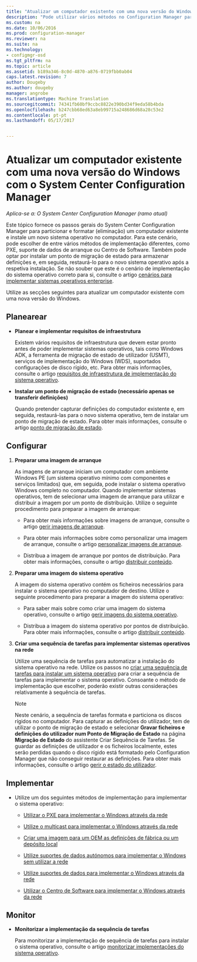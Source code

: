 ```yaml
---
title: "Atualizar um computador existente com uma nova versão do Windows | Documentos do Microsoft"
description: "Pode utilizar vários métodos no Configuration Manager para particionar e formatar (eliminação) um computador existente e instalar um novo sistema operativo no computador."
ms.custom: na
ms.date: 10/06/2016
ms.prod: configuration-manager
ms.reviewer: na
ms.suite: na
ms.technology:
- configmgr-osd
ms.tgt_pltfrm: na
ms.topic: article
ms.assetid: b189a346-8c0d-4870-a876-0719fbb0ab04
caps.latest.revision: 7
author: Dougeby
ms.author: dougeby
manager: angrobe
ms.translationtype: Machine Translation
ms.sourcegitcommit: 74341fb60bf9ccbc8822e390bd34f9eda58b4bda
ms.openlocfilehash: b247cbb68ed63a8eb99715a248686d68a28c53e2
ms.contentlocale: pt-pt
ms.lasthandoff: 05/17/2017


---
```

# <a name="refresh-an-existing-computer-with-a-new-version-of-windows-using-system-center-configuration-manager"></a>Atualizar um computador existente com uma nova versão do Windows com o System Center Configuration Manager

*Aplica-se a: O System Center Configuration Manager (ramo atual)*

Este tópico fornece os passos gerais do System Center Configuration Manager para particionar e formatar (eliminação) um computador existente e instale um novo sistema operativo no computador. Para este cenário, pode escolher de entre vários métodos de implementação diferentes, como PXE, suporte de dados de arranque ou Centro de Software. Também pode optar por instalar um ponto de migração de estado para armazenar definições e, em seguida, restaurá-lo para o novo sistema operativo após a respetiva instalação. Se não souber que este é o cenário de implementação do sistema operativo correto para si, consulte o artigo [cenários para implementar sistemas operativos enterprise](scenarios-to-deploy-enterprise-operating-systems.md).  

 Utilize as secções seguintes para atualizar um computador existente com uma nova versão do Windows.  

##  <a name="BKMK_Plan"></a> Planearear  

-   **Planear e implementar requisitos de infraestrutura**  

     Existem vários requisitos de infraestrutura que devem estar pronto antes de poder implementar sistemas operativos, tais como Windows ADK, a ferramenta de migração de estado de utilizador (USMT), serviços de implementação do Windows (WDS), suportados configurações de disco rígido, etc. Para obter mais informações, consulte o artigo [requisitos de infraestrutura de implementação do sistema operativo](../plan-design/infrastructure-requirements-for-operating-system-deployment.md).  

-   **Instalar um ponto de migração de estado (necessário apenas se transferir definições)**  

     Quando pretender capturar definições do computador existente e, em seguida, restaurá-las para o novo sistema operativo, tem de instalar um ponto de migração de estado. Para obter mais informações, consulte o artigo [ponto de migração de estado](../get-started/prepare-site-system-roles-for-operating-system-deployments.md#BKMK_StateMigrationPoints).  

##  <a name="BKMK_Configure"></a> Configurar  

1.  **Preparar uma imagem de arranque**  

     As imagens de arranque iniciam um computador com ambiente Windows PE (um sistema operativo mínimo com componentes e serviços limitados) que, em seguida, pode instalar o sistema operativo Windows completo no computador.   Quando implementar sistemas operativos, tem de selecionar uma imagem de arranque para utilizar e distribuir a imagem por um ponto de distribuição. Utilize o seguinte procedimento para preparar a imagem de arranque:  

    -   Para obter mais informações sobre imagens de arranque, consulte o artigo [gerir imagens de arranque](../get-started/manage-boot-images.md).  

    -   Para obter mais informações sobre como personalizar uma imagem de arranque, consulte o artigo [personalizar imagens de arranque](../get-started/customize-boot-images.md).  

    -   Distribua a imagem de arranque por pontos de distribuição. Para obter mais informações, consulte o artigo [distribuir conteúdo](../../core/servers/deploy/configure/deploy-and-manage-content.md#a-namebkmkdistributea-distribute-content).  

2.  **Preparar uma imagem do sistema operativo**  

     A imagem do sistema operativo contém os ficheiros necessários para instalar o sistema operativo no computador de destino. Utilize o seguinte procedimento para preparar a imagem do sistema operativo:  

    -   Para saber mais sobre como criar uma imagem do sistema operativo, consulte o artigo [gerir imagens do sistema operativo](../get-started/manage-operating-system-images.md).  

    -   Distribua a imagem do sistema operativo por pontos de distribuição. Para obter mais informações, consulte o artigo [distribuir conteúdo](../../core/servers/deploy/configure/deploy-and-manage-content.md#a-namebkmkdistributea-distribute-content).  

3.  **Criar uma sequência de tarefas para implementar sistemas operativos na rede**  

     Utilize uma sequência de tarefas para automatizar a instalação do sistema operativo na rede. Utilize os passos no [criar uma sequência de tarefas para instalar um sistema operativo](create-a-task-sequence-to-install-an-operating-system.md) para criar a sequência de tarefas para implementar o sistema operativo. Consoante o método de implementação que escolher, poderão existir outras considerações relativamente à sequência de tarefas.  

    > [!NOTE]  
    >  Neste cenário, a sequência de tarefas formata e particiona os discos rígidos no computador. Para capturar as definições do utilizador, tem de utilizar o ponto de migração de estado e selecionar **Gravar ficheiros e definições do utilizador num Ponto de Migração de Estado** na página **Migração de Estado** do assistente Criar Sequência de Tarefas. Se guardar as definições de utilizador e os ficheiros localmente, estes serão perdidas quando o disco rígido está formatado pelo Configuration Manager que não conseguir restaurar as definições. Para obter mais informações, consulte o artigo [gerir o estado do utilizador](../get-started/manage-user-state.md).  

##  <a name="BKMK_Deploy"></a> Implementar  

-   Utilize um dos seguintes métodos de implementação para implementar o sistema operativo:  

    -   [Utilizar o PXE para implementar o Windows através da rede](use-pxe-to-deploy-windows-over-the-network.md)  

    -   [Utilize o multicast para implementar o Windows através da rede](use-multicast-to-deploy-windows-over-the-network.md)  

    -   [Criar uma imagem para um OEM as definições de fábrica ou um depósito local](create-an-image-for-an-oem-in-factory-or-a-local-depot.md)  

    -   [Utilize suportes de dados autónomos para implementar o Windows sem utilizar a rede](use-stand-alone-media-to-deploy-windows-without-using-the-network.md)  

    -   [Utilize suportes de dados para implementar o Windows através da rede](use-bootable-media-to-deploy-windows-over-the-network.md)  

    -   [Utilizar o Centro de Software para implementar o Windows através da rede](use-software-center-to-deploy-windows-over-the-network.md)  

## <a name="monitor"></a>Monitor  

-   **Monitorizar a implementação da sequência de tarefas**  

     Para monitorizar a implementação de sequência de tarefas para instalar o sistema operativo, consulte o artigo [monitorizar implementações do sistema operativo](monitor-operating-system-deployments.md).  

